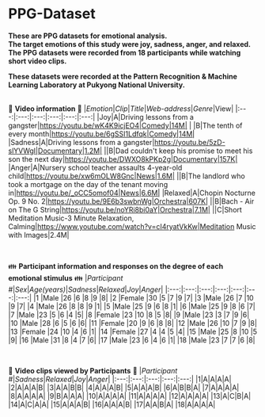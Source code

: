 # PPG-Dataset

**These are PPG datasets for emotional analysis.** <br/> 
**The target emotions of this study were joy, sadness, anger, and relaxed.** <br/> 
**The PPG datasets were recorded from 18 participants while watching short video clips.** <br/>

**These datasets were recorded at the Pattern Recognition & Machine Learning Laboratory at Pukyong National University.**<br/>
<br/>

:movie_camera: **Video information** :movie_camera:
|*Emotion*|*Clip*|*Title*|*Web-address*|*Genre*|View|
|:---:|:---:|:---:|:---:|:---:|:---:|
|Joy|A|Driving lessons from a gangster|https://youtu.be/wK4K9icjEO4|Comedy|14M|
| |B|The tenth of every month|https://youtu.be/6gSSI1Ldfqk|Comedy|14M|
|Sadness|A|Driving lessons from a gangster|https://youtu.be/5zD-slYVWgI|Documentary|1.2M|
||B|Dad couldn't keep his promise to meet his son the next day|https://youtu.be/DWXO8kPKp2g|Documentary|157K|
|Anger|A|Nursery school teacher assaults 4-year-old child|https://youtu.be/xw6mOLW8Gnc|News|1.6M|
||B|The landlord who took a mortgage on the day of the tenant moving in|https://youtu.be/_oCC5omof04|News|6.6M|
|Relaxed|A|Chopin Nocturne Op. 9 No. 2|https://youtu.be/9E6b3swbnWg|Orchestra|607K|
||B|Bach - Air on The G String|https://youtu.be/noYRi8bi0aY|Orchestra|7.1M|
||C|Short Meditation Music-3 Minute Relaxation, Calming|https://www.youtube.com/watch?v=cI4ryatVkKw|Meditation Music with Images|2.4M|

<br/>

:family: **Participant information and responses on the degree of each emotional stimulus** :family:
|*Participant #*|*Sex*|*Age(years)*|*Sadness*|*Relaxed*|*Joy*|*Anger*|
|:---:|:---:|:---:|:---:|:---:|:---:|:---:|
|1	|Male	|26	|6	|8	|9	|8|
|2	|Female	|30	|5	|7	|9	|7|
|3	|Male	|26	|7	|10	|9	|7|
|4	|Male	|26	|8	|8	|9	|1|
|5	|Male	|25	|9	|6	|8	|1|
|6	|Male	|25	|9	|8	|6	|7|
|7	|Male	|23	|5	|6	|4	|5|
|8	|Female |23	|10	|8	|5	|8|
|9	|Male	|23	|3	|7	|9	|6|
|10	|Male	|28	|6	|5	|6	|6|
|11	|Female	|20	|9	|6	|8	|8|
|12	|Male	|26	|10	|7	|9	|8|
|13	|Female	|24	|10	|4	|6	|1|
|14	|Female |27	|4	|4	|5	|4|
|15	|Male	|25	|8	|10	|5	|9|
|16	|Male	|31	|8	|4	|7	|6|
|17	|Male	|23	|6	|4	|6	|1|
|18	|Male	|23	|7	|7	|6	|8|

<br/>

:scroll: **Video clips viewed by Participants** :scroll:
|*Participant #*|*Sadness*|*Relaxed*|*Joy*|*Anger*|
|:---:|:---:|:---:|:---:|:---:|
|1|A|A|A|A|
|2|A|A|A|B|
|3|A|A|B|B|
|4|A|A|A|B|
|5|A|A|A|B|
|6|A|B|B|A|
|7|A|A|A|A|
|8|A|A|A|A|
|9|B|A|A|A|
|10|A|A|A|A|
|11|A|A|A|A|
|12|A|A|A|A|
|13|A|C|B|A|
|14|A|C|A|A|
|15|A|A|A|B|
|16|A|A|A|B|
|17|A|A|B|A|
|18|A|A|A|A|


